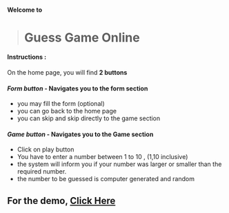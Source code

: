 #### Welcome to 
> # Guess Game Online

#### Instructions :

On the home page, you will find **2 buttons**

#### _**Form button**_ - Navigates you to the form section

- you may fill the form (optional)
- you can go back to the home page
- you can skip and skip directly to the game section

#### **_Game button_** - Navigates you to the Game section 

- Click on play button
- You have to enter a number between 1 to 10 , (1,10 inclusive)
- the system will inform you if your number was larger or smaller than the required number.
- the number to be guessed is computer generated and random

## For the demo, [Click Here](https://jos-re.github.io/Guess-game-online/index.html)
